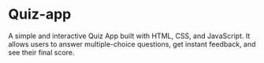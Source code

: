 # Quiz-app
 A simple and interactive Quiz App built with HTML, CSS, and JavaScript. It allows users to answer multiple-choice questions, get instant feedback, and see their final score.
